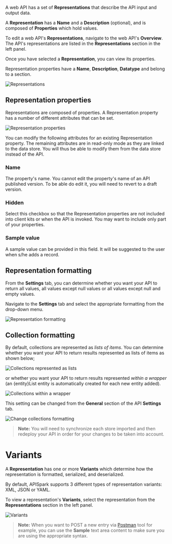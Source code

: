 
A web API has a set of **Representations** that describe the API input and output data.

A **Representation** has a **Name** and a **Description** (optional), and is composed of **Properties** which hold values.

<!--
An API e.g. `api/contacts/{id}` returns a `Contact` representation

XXXXXXXXXXXXX
```json
{
  "id" : "XXXid",
  "lastName" : "Smith",
  "age" : 27,
  "firstName" : "John"
}
```

-->

To edit a web API's **Representations**, navigate to the web API's **Overview**. The API's representations are listed in the **Representations** section in the left panel.

Once you have selected a **Representation**, you can view its properties.

Representation properties have a **Name**, **Description**, **Datatype** and  belong to a section.

![Representations](images/representations.jpg "Representations")

## Representation properties

Representations are composed of properties. A Representation property has a number of different attributes that can be set.

![Representation properties](images/representation-properties.jpg "Representation properties")

You can modify the following attributes for an existing Representation property. The remaining attributes are in read-only mode as they are linked to the data store. You will thus be able to modify them from the data store instead of the API.

### Name

The property's name. You cannot edit the property's name of an API published version. To be able do edit it, you will need to revert to a draft version.

### Hidden

Select this checkbox so that the Representation properties are not included into client kits or when the API is invoked. You may want to include only part of your properties.

### Sample value

A sample value can be provided in this field. It will be suggested to the user when s/he adds a record.


## Representation formatting

From the **Settings** tab, you can determine whether you want your API to return all values, all values except null values or all values except null and empty values.

Navigate to the **Settings** tab and select the appropriate formatting from the drop-down menu.

![Representation formatting](images/representation-formatting.jpg "Representation formatting")

## Collection formatting

By default, collections are represented as *lists of items*.
You can determine whether you want your API to return results represented as lists of items as shown below;

![Collections represented as lists](images/collections-as-lists.jpg "Collections represented as lists")

or whether you want your API to return results represented *within a wrapper* (an {entity}List entity is automatically created for each new entity added).

![Collections within a wrapper](images/collections-within-wrapper.jpg "Collections represented within a wrapper")

This setting can be changed from the **General** section of the API **Settings** tab.

![Change collections formatting](images/change-collection-formatting.jpg "Change collections formatting")

>**Note:** You will need to synchronize each store imported and then redeploy your API in order for your changes to be taken into account.

# Variants

A **Representation** has one or more **Variants** which determine how the representation is formatted, serialized, and deserialized.

By default, APISpark supports 3 different types of representation variants: XML, JSON or YAML.  

To view a representation's **Variants**, select the representation from the **Representations** section in the left panel.

![Variants](images/variants.jpg "Variants")

>**Note:** When you want to POST a new entry via [Postman](/technical-resources/apispark/guide/create/test "Postman") tool for example, you can use the **Sample** text area content to make sure you are using the appropriate syntax.
